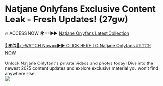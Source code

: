 # Natjane Onlyfans Exclusive Content Leak - Fresh Updates! (27gw)

🔥 ACCESS NOW 🌍==►► <a href="https://tinyurl.com/kvy9nzfs" rel="nofollow">Natjane Onlyfans Latest Collection</a>
<br><br>
[🔴🌍📺📱👉WA𝚃CH Now==►► CLICK HERE TO Natjane Onlyfans 𝚆𝙰𝚃𝙲𝙷 NOW](https://tinyurl.com/kvy9nzfs)
<br><br>
Unlock Natjane Onlyfans's private videos and photos today! Dive into the newest 2025 content updates and explore exclusive material you won’t find anywhere else.
<br>
<a href="https://tinyurl.com/kvy9nzfs" rel="nofollow" data-target="animated-image.originalLink"><img src="https://camo.githubusercontent.com/8a4f000d20f83aca3bf7ec5f350d767afa0574a8a352519fd8cfa583a6f93a33/68747470733a2f2f692e696d6775722e636f6d2f644a486b345a712e676966" data-canonical-src="https://i.imgur.com/dJHk4Zq.gif" style="max-width: 100%; display: inline-block;" data-target="animated-image.originalImage"></a>
<br>
